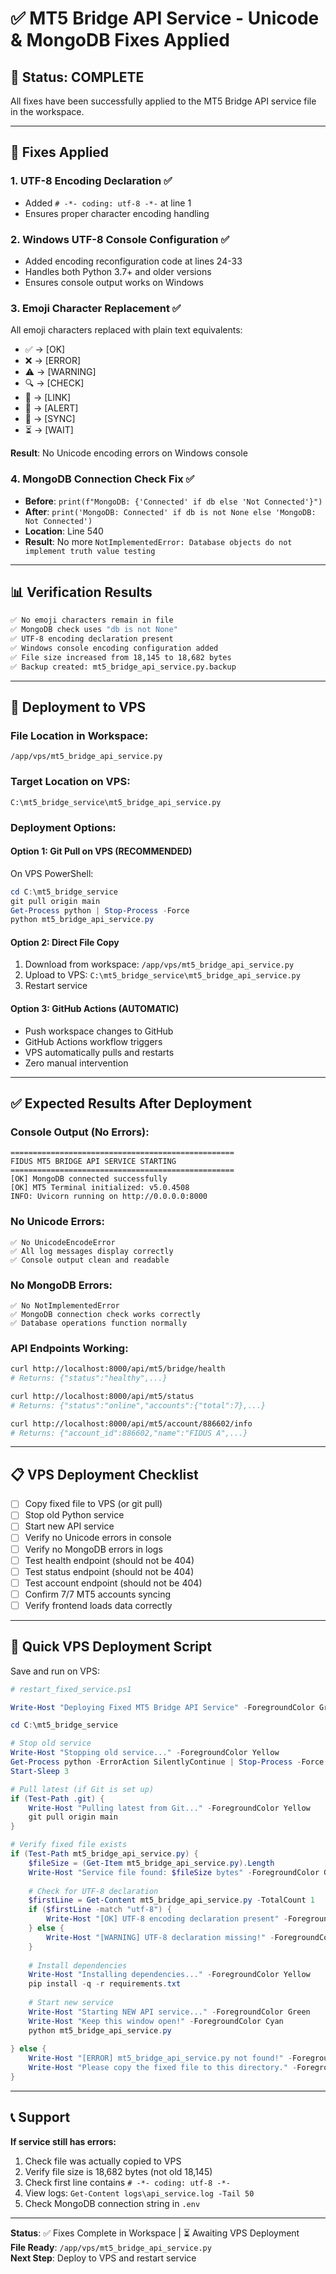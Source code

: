 # ✅ MT5 Bridge API Service - Unicode & MongoDB Fixes Applied

## 🎯 **Status: COMPLETE**

All fixes have been successfully applied to the MT5 Bridge API service file in the workspace.

---

## 📝 **Fixes Applied**

### 1. **UTF-8 Encoding Declaration** ✅
- Added `# -*- coding: utf-8 -*-` at line 1
- Ensures proper character encoding handling

### 2. **Windows UTF-8 Console Configuration** ✅
- Added encoding reconfiguration code at lines 24-33
- Handles both Python 3.7+ and older versions
- Ensures console output works on Windows

### 3. **Emoji Character Replacement** ✅
All emoji characters replaced with plain text equivalents:
- ✅ → [OK]
- ❌ → [ERROR]  
- ⚠️ → [WARNING]
- 🔍 → [CHECK]
- 🔗 → [LINK]
- 🚨 → [ALERT]
- 🔄 → [SYNC]
- ⏳ → [WAIT]

**Result**: No Unicode encoding errors on Windows console

### 4. **MongoDB Connection Check Fix** ✅
- **Before**: `print(f"MongoDB: {'Connected' if db else 'Not Connected'}")`
- **After**: `print('MongoDB: Connected' if db is not None else 'MongoDB: Not Connected')`
- **Location**: Line 540
- **Result**: No more `NotImplementedError: Database objects do not implement truth value testing`

---

## 📊 **Verification Results**

```bash
✅ No emoji characters remain in file
✅ MongoDB check uses "db is not None"
✅ UTF-8 encoding declaration present
✅ Windows console encoding configuration added
✅ File size increased from 18,145 to 18,682 bytes
✅ Backup created: mt5_bridge_api_service.py.backup
```

---

## 🚀 **Deployment to VPS**

### **File Location in Workspace:**
`/app/vps/mt5_bridge_api_service.py`

### **Target Location on VPS:**
`C:\mt5_bridge_service\mt5_bridge_api_service.py`

### **Deployment Options:**

#### **Option 1: Git Pull on VPS** (RECOMMENDED)
On VPS PowerShell:
```powershell
cd C:\mt5_bridge_service
git pull origin main
Get-Process python | Stop-Process -Force
python mt5_bridge_api_service.py
```

#### **Option 2: Direct File Copy**
1. Download from workspace: `/app/vps/mt5_bridge_api_service.py`
2. Upload to VPS: `C:\mt5_bridge_service\mt5_bridge_api_service.py`
3. Restart service

#### **Option 3: GitHub Actions** (AUTOMATIC)
- Push workspace changes to GitHub
- GitHub Actions workflow triggers
- VPS automatically pulls and restarts
- Zero manual intervention

---

## ✅ **Expected Results After Deployment**

### **Console Output (No Errors):**
```
==================================================
FIDUS MT5 BRIDGE API SERVICE STARTING
==================================================
[OK] MongoDB connected successfully
[OK] MT5 Terminal initialized: v5.0.4508
INFO: Uvicorn running on http://0.0.0.0:8000
```

### **No Unicode Errors:**
```
✅ No UnicodeEncodeError
✅ All log messages display correctly
✅ Console output clean and readable
```

### **No MongoDB Errors:**
```
✅ No NotImplementedError
✅ MongoDB connection check works correctly
✅ Database operations function normally
```

### **API Endpoints Working:**
```bash
curl http://localhost:8000/api/mt5/bridge/health
# Returns: {"status":"healthy",...}

curl http://localhost:8000/api/mt5/status
# Returns: {"status":"online","accounts":{"total":7},...}

curl http://localhost:8000/api/mt5/account/886602/info
# Returns: {"account_id":886602,"name":"FIDUS A",...}
```

---

## 📋 **VPS Deployment Checklist**

- [ ] Copy fixed file to VPS (or git pull)
- [ ] Stop old Python service
- [ ] Start new API service
- [ ] Verify no Unicode errors in console
- [ ] Verify no MongoDB errors in logs
- [ ] Test health endpoint (should not be 404)
- [ ] Test status endpoint (should not be 404)
- [ ] Test account endpoint (should not be 404)
- [ ] Confirm 7/7 MT5 accounts syncing
- [ ] Verify frontend loads data correctly

---

## 🔧 **Quick VPS Deployment Script**

Save and run on VPS:

```powershell
# restart_fixed_service.ps1

Write-Host "Deploying Fixed MT5 Bridge API Service" -ForegroundColor Green

cd C:\mt5_bridge_service

# Stop old service
Write-Host "Stopping old service..." -ForegroundColor Yellow
Get-Process python -ErrorAction SilentlyContinue | Stop-Process -Force
Start-Sleep 3

# Pull latest (if Git is set up)
if (Test-Path .git) {
    Write-Host "Pulling latest from Git..." -ForegroundColor Yellow
    git pull origin main
}

# Verify fixed file exists
if (Test-Path mt5_bridge_api_service.py) {
    $fileSize = (Get-Item mt5_bridge_api_service.py).Length
    Write-Host "Service file found: $fileSize bytes" -ForegroundColor Green
    
    # Check for UTF-8 declaration
    $firstLine = Get-Content mt5_bridge_api_service.py -TotalCount 1
    if ($firstLine -match "utf-8") {
        Write-Host "[OK] UTF-8 encoding declaration present" -ForegroundColor Green
    } else {
        Write-Host "[WARNING] UTF-8 declaration missing!" -ForegroundColor Yellow
    }
    
    # Install dependencies
    Write-Host "Installing dependencies..." -ForegroundColor Yellow
    pip install -q -r requirements.txt
    
    # Start new service
    Write-Host "Starting NEW API service..." -ForegroundColor Green
    Write-Host "Keep this window open!" -ForegroundColor Cyan
    python mt5_bridge_api_service.py
    
} else {
    Write-Host "[ERROR] mt5_bridge_api_service.py not found!" -ForegroundColor Red
    Write-Host "Please copy the fixed file to this directory." -ForegroundColor Yellow
}
```

---

## 📞 **Support**

**If service still has errors:**
1. Check file was actually copied to VPS
2. Verify file size is 18,682 bytes (not old 18,145)
3. Check first line contains `# -*- coding: utf-8 -*-`
4. View logs: `Get-Content logs\api_service.log -Tail 50`
5. Check MongoDB connection string in `.env`

---

**Status**: ✅ Fixes Complete in Workspace | ⏳ Awaiting VPS Deployment  
**File Ready**: `/app/vps/mt5_bridge_api_service.py`  
**Next Step**: Deploy to VPS and restart service
